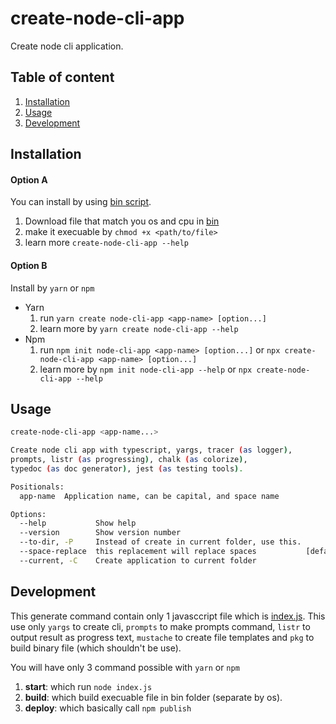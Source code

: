 # create-node-cli-app
Create node cli application.

## Table of content

1. [Installation](#installation)
2. [Usage](#usage)
3. [Development](#development)

## Installation

#### Option A

You can install by using [bin script](bin).

1. Download file that match you os and cpu in [bin](bin)
2. make it execuable by `chmod +x <path/to/file>`
3. learn more `create-node-cli-app --help`

#### Option B

Install by `yarn` or `npm`

- Yarn
  1. run `yarn create node-cli-app <app-name> [option...]`
  2. learn more by `yarn create node-cli-app --help`
- Npm
  1. run `npm init node-cli-app <app-name> [option...]` or `npx create-node-cli-app <app-name> [option...]`
  2. learn more by `npm init node-cli-app --help` or `npx create-node-cli-app --help`

## Usage

```bash
create-node-cli-app <app-name...>

Create node cli app with typescript, yargs, tracer (as logger),
prompts, listr (as progressing), chalk (as colorize),
typedoc (as doc generator), jest (as testing tools).

Positionals:
  app-name  Application name, can be capital, and space name            [string]

Options:
  --help           Show help                                           [boolean]
  --version        Show version number                                 [boolean]
  --to-dir, -P     Instead of create in current folder, use this.       [string]
  --space-replace  this replacement will replace spaces           [default: "-"]
  --current, -C    Create application to current folder                 [string]
```

## Development

This generate command contain only 1 javasccript file which is [index.js](index.js).
This use only `yargs` to create cli, `prompts` to make prompts command, 
`listr` to output result as progress text, `mustache` to create file templates and `pkg` to build binary file (which shouldn't be use).

You will have only 3 command possible with `yarn` or `npm`

1. **start**: which run `node index.js`
2. **build**: which build execuable file in bin folder (separate by os).
3. **deploy**: which basically call `npm publish`
